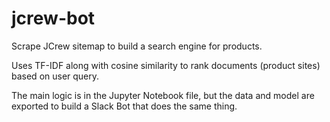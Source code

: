 # jcrew-bot
Scrape JCrew sitemap to build a search engine for products.

Uses TF-IDF along with cosine similarity to rank documents (product sites) based on user query.

The main logic is in the Jupyter Notebook file, but the data and model are exported to build a Slack Bot that does the same thing.
